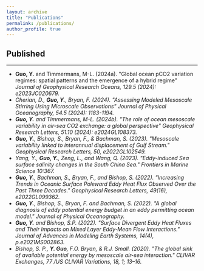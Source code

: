 ```yaml
---
layout: archive
title: "Publications"
permalink: /publications/
author_profile: true
---
```

  
## Published
___
* **Guo, Y.** and Timmermans, M-L. (2024a). "Global ocean pCO2 variation regimes: spatial patterns and the emergence of a hybrid regime" <i>Journal of Geophysical Research Oceans<i>, 129.5 (2024): e2023JC020679.
* Cherian, D., **Guo, Y.**, Bryan, F. (2024). "Assessing Modeled Mesoscale Stirring Using Microscale Observations" <i>Journal of Physical Oceanography<i>, 54.5 (2024): 1183-1194.
* **Guo, Y.** and Timmermans, M-L. (2024b). "The role of ocean mesoscale variability in air-sea CO2 exchange: a global perspective" <i>Geophysical Research Letters<i>, 51.10 (2024): e2024GL108373.
* **Guo, Y.**, Bishop, S., Bryan, F., & Bachman, S. (2023). "Mesoscale variability linked to interannual displacement of Gulf Stream." <i>Geophysical Research Letters<i>, 50, e2022GL102549.
* Yang, Y., **Guo, Y.**, Zeng, L., and Wang, Q. (2023). "Eddy-induced Sea surface salinity changes in the South China Sea." <i>Frontiers in Marine Science<i> 10:367.
* **Guo, Y.**, Bachman, S., Bryan, F., and Bishop, S. (2022). "Increasing Trends in Oceanic Surface Poleward Eddy Heat Flux Observed Over the Past Three Decades." <i>Geophysical Research Letters<i>, 49(16), e2022GL099362.
* **Guo, Y.**, Bishop, S., Bryan, F. and Bachman, S. (2022). "A global diagnosis of eddy potential energy budget in an eddy permitting ocean model." <i>Journal of Physical Oceanography<i>.
* **Guo, Y.** and Bishop, S.P. (2022). "Surface Divergent Eddy Heat Fluxes and Their Impacts on Mixed Layer Eddy‐Mean Flow Interactions." <i>Journal of Advances in Modeling Earth Systems<i>, 14(4), p.e2021MS002863.
* Bishop, S. P., **Y. Guo**, F.O. Bryan, & R.J. Small. (2020). "The global sink of available potential energy by mesoscale air-sea interaction." <i>CLIVAR Exchanges<i>, 77 /US CLIVAR Variations, 18, 1; 13–16.

<!-- {% if author.googlescholar %}
  You can also find my articles on <u><a href="{{author.googlescholar}}">my Google Scholar profile</a>.</u>
{% endif %}

{% include base_path %}

{% for post in site.publications reversed %}
  {% include archive-single.html %}
{% endfor %} -->
